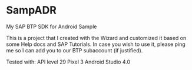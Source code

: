 # SampADR
My SAP BTP SDK for Android Sample

This is a project that I created with the Wizard and customized it based on some Help docs and SAP Tutorials.
In case you wish to use it, please ping me so I can add you to our BTP subaccount (if justified).

Tested with:
API level 29
Pixel 3
Android Studio 4.0
